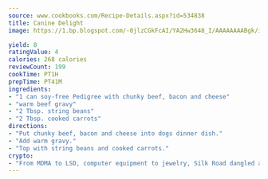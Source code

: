 ```yaml
---
source: www.cookbooks.com/Recipe-Details.aspx?id=534838
title: Canine Delight
image: https://1.bp.blogspot.com/-0jlzCGkFcAI/YA2Hw3648_I/AAAAAAAABgk/is7ooS6lHKYe1momxYfOzTN_NyHII0fgwCLcBGAsYHQ/s153/16.png

yield: 8
ratingValue: 4
calories: 268 calories
reviewCount: 199
cookTime: PT1H
prepTime: PT41M
ingredients:
- "1 can soy-free Pedigree with chunky beef, bacon and cheese"
- "warm beef gravy"
- "2 Tbsp. string beans"
- "2 Tbsp. cooked carrots"
directions:
- "Put chunky beef, bacon and cheese into dogs dinner dish."
- "Add warm gravy."
- "Top with string beans and cooked carrots."
crypto:
- "From MDMA to LSD, computer equipment to jewelry, Silk Road dangled a menu listing all the greatest things Bitcoin can buy."
---
```

